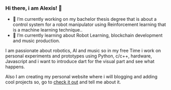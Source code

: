 ### Hi there, i am Alexis! 👋

- 🔭 I’m currently working on my bachelor thesis degree that is about a control system for a robot manipulator using Reinforcement learning that is a machine learning technique..
- 🌱 I’m currently learning about Robot Learning, blockchain development and music production.

I am passionate about robotics, AI and music so in my free Time i work on personal experiments and prototypes using Python, c/c++,  hardware, Javascript and i want to introduce dart for the visual part and see what happens.

Also I am creating my personal website where i will blogging and adding cool projects so, go to <a href="https://alealeblog.vercel.app/"> check it out</a> and tell me about it.






<!--
**Alexfm101/Alexfm101** is a ✨ _special_ ✨ repository because its `README.md` (this file) appears on your GitHub profile.

Here are some ideas to get you started:

- 🔭 I’m currently working on ...
- 🌱 I’m currently learning ...
- 👯 I’m looking to collaborate on ...
- 🤔 I’m looking for help with ...
- 💬 Ask me about ...
- 📫 How to reach me: ...
- 😄 Pronouns: ...
- ⚡ Fun fact: ...
-->
